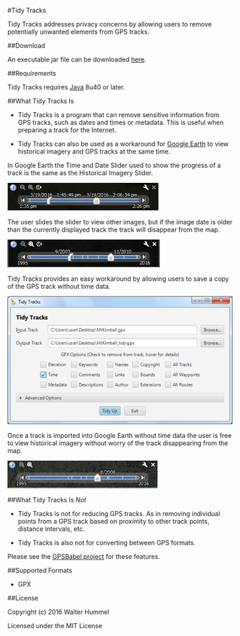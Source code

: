 #Tidy Tracks

Tidy Tracks addresses privacy concerns by allowing users to remove potentially unwanted elements from GPS tracks.

##Download

An executable jar file can be downloaded [here](https://github.com/WalterHummel/TidyTracks/raw/master/bin/TidyTracks.jar).

##Requirements

Tidy Tracks requires [Java](http://java.com/en/download/) 8u40 or later.

##What Tidy Tracks Is

 - Tidy Tracks is a program that can remove sensitive information from GPS tracks, such as dates and times or metadata. This is useful when preparing a track for the Internet. 

 - Tidy Tracks can also be used as a workaround for [Google Earth](https://www.google.com/earth/) to view historical imagery and GPS tracks at the same time.
 
In Google Earth the Time and Date Slider used to show the progress of a track is the same as the Historical Imagery Slider. 

![alt-text](https://github.com/WalterHummel/TidyTracks/blob/master/docs/images/slider1.png)
 
The user slides the slider to view other images, but if the image date is older than the currently displayed track the track will disappear from the map. 
 
![alt-text](https://github.com/WalterHummel/TidyTracks/blob/master/docs/images/slider2.png)
 
Tidy Tracks provides an easy workaround by allowing users to save a copy of the GPS track without time data. 
 
![alt-text](https://github.com/WalterHummel/TidyTracks/blob/master/docs/images/TidyTracks.png)
 
Once a track is imported into Google Earth without time data the user is free to view historical imagery without worry of the track disappearing from the map.
 
![alt-text](https://github.com/WalterHummel/TidyTracks/blob/master/docs/images/slider3.png)

##What Tidy Tracks Is _Not_

 - Tidy Tracks is not for reducing GPS tracks. As in removing individual points from a GPS track based on proximity to other track points, distance intervals, etc.

 - Tidy Tracks is also not for converting between GPS formats. 

Please see the [GPSBabel project](http://www.gpsbabel.org/) for these features.

##Supported Formats

- GPX

##License

Copyright (c) 2016 Walter Hummel

Licensed under the MIT License
